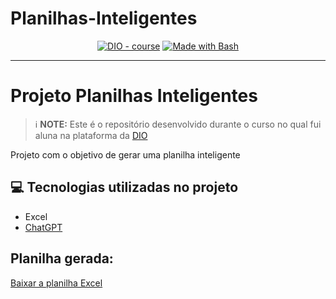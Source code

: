 # Planilhas-Inteligentes

<p align="center">
<a href="https://dio.me/"><img src="https://img.shields.io/badge/DIO-Course-28DA77?logo=youtube" alt="DIO - course"></a>
<a href="https://www.gnu.org/software/bash/" title="Go to Bash homepage"><img src="https://img.shields.io/badge/Prompt-Project-blue?logo=gnu-bash&amp;logoColor=white" alt="Made with Bash"></a></p>

-------




# Projeto Planilhas Inteligentes


 > ℹ️ **NOTE:** Este é o repositório desenvolvido durante o curso no qual fui aluna na plataforma da [DIO](https://dio.me)

Projeto com o objetivo de gerar uma planilha inteligente


## 💻 Tecnologias utilizadas no projeto

- Excel
- [ChatGPT](https://chat.openai.com/) 



## Planilha gerada:
[Baixar a planilha Excel](https://drive.google.com/uc?export=download&id=1S2jfBR85vaCpN63QznIdtJ06X3qKcuuc)